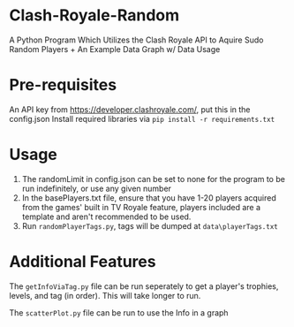 # Clash-Royale-Random
A Python Program Which Utilizes the Clash Royale API to Aquire Sudo Random Players + An Example Data Graph w/ Data Usage

# Pre-requisites
An API key from https://developer.clashroyale.com/, put this in the config.json
Install required libraries via ```pip install -r requirements.txt```

# Usage
1. The randomLimit in config.json can be set to none for the program to be run indefinitely, or use any given number
2. In the basePlayers.txt file, ensure that you have 1-20 players acquired from the games' built in TV Royale feature, players included are a template and aren't recommended to be used.
3. Run ```randomPlayerTags.py```, tags will be dumped at ```data\playerTags.txt```

# Additional Features 
The ```getInfoViaTag.py``` file can be run seperately to get a player's trophies, levels, and tag (in order). This will take longer to run.

The ```scatterPlot.py``` file can be run to use the Info in a graph


